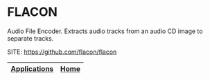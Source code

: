 # FLACON

 Audio File Encoder. Extracts audio tracks from an audio CD image  to separate tracks.

 SITE: https://github.com/flacon/flacon

 | [Applications](https://portable-linux-apps.github.io/apps.html) | [Home](https://portable-linux-apps.github.io)
 | --- | --- |
